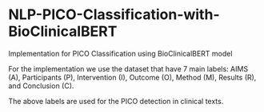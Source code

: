 # NLP-PICO-Classification-with-BioClinicalBERT
Implementation for PICO Classification using BioClinicalBERT model


For the implementation we use the dataset that have 7 main labels: AIMS (A), Participants (P), Intervention (I), Outcome (O), Method (M), Results (R), and Conclusion (C). 

The above labels are used for the PICO detection in clinical texts. 

